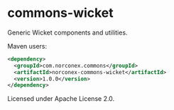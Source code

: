 commons-wicket
==============

Generic Wicket components and utilities.

Maven users:

```xml
<dependency>
  <groupId>com.norconex.commons</groupId>
  <artifactId>norconex-commons-wicket</artifactId>
  <version>1.0.0</version>
</dependency>
```

Licensed under Apache License 2.0.
